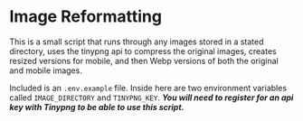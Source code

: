 # Image Reformatting

This is a small script that runs through any images stored in a stated directory, uses the tinypng api to compress the original images, creates resized versions for mobile, and then Webp versions of both the original and mobile images.

Included is an ```.env.example``` file. Inside here are two environment variables called ```IMAGE_DIRECTORY``` and ```TINYPNG_KEY```. ___You will need to register for an api key with Tinypng to be able to use this script.___